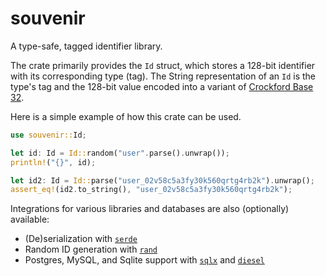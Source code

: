 # souvenir

A type-safe, tagged identifier library.

The crate primarily provides the `Id` struct, which stores a 128-bit
identifier with its corresponding type (tag).
The String representation of an `Id` is the type's tag and the
128-bit value encoded into a variant of
[Crockford Base 32](https://www.crockford.com/base32.html).

Here is a simple example of how this crate can be used.

```rs
use souvenir::Id;

let id: Id = Id::random("user".parse().unwrap());
println!("{}", id);

let id2: Id = Id::parse("user_02v58c5a3fy30k560qrtg4rb2k").unwrap();
assert_eq!(id2.to_string(), "user_02v58c5a3fy30k560qrtg4rb2k");
```

Integrations for various libraries and databases are also (optionally)
available:

- (De)serialization with [`serde`](https://docs.rs/serde/latest/serde/)
- Random ID generation with [`rand`](https://docs.rs/rand/latest/rand/)
- Postgres, MySQL, and Sqlite support with
  [`sqlx`](https://docs.rs/sqlx/latest/sqlx/) and
  [`diesel`](https://docs.rs/diesel/latest/diesel/)
